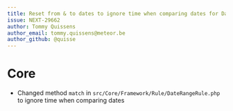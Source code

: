 ```yaml
---
title: Reset from & to dates to ignore time when comparing dates for DateRangeRules
issue: NEXT-29662
author: Tommy Quissens
author_email: tommy.quissens@meteor.be
author_github: @quisse
---
```

# Core
* Changed method `match` in `src/Core/Framework/Rule/DateRangeRule.php` to ignore time when comparing dates
